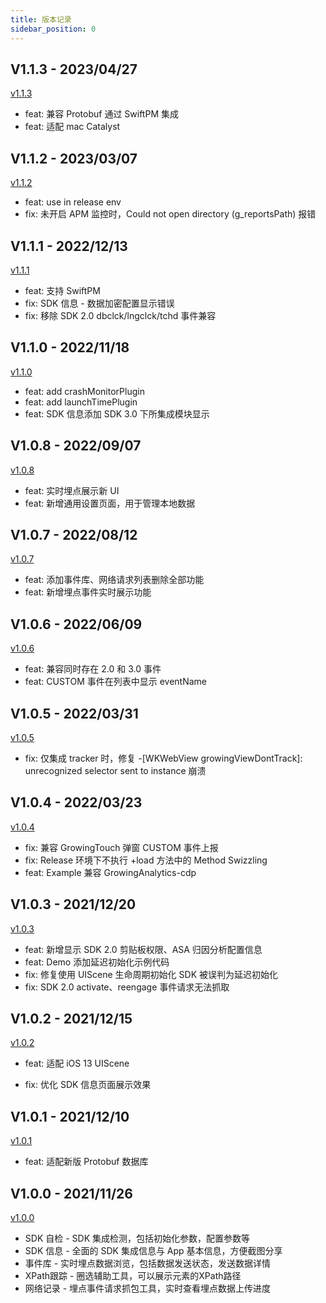 ```yaml
---
title: 版本记录
sidebar_position: 0
---
```


## V1.1.3 - 2023/04/27

[v1.1.3](https://github.com/growingio/growingio-sdk-ios-toolskit/releases/tag/1.1.3)

* feat: 兼容 Protobuf 通过 SwiftPM 集成
* feat: 适配 mac Catalyst

## V1.1.2 - 2023/03/07

[v1.1.2](https://github.com/growingio/growingio-sdk-ios-toolskit/releases/tag/1.1.2)

* feat: use in release env
* fix: 未开启 APM 监控时，Could not open directory (g_reportsPath) 报错

## V1.1.1 - 2022/12/13

[v1.1.1](https://github.com/growingio/growingio-sdk-ios-toolskit/releases/tag/1.1.1)

* feat: 支持 SwiftPM
* fix: SDK 信息 - 数据加密配置显示错误
* fix: 移除 SDK 2.0 dbclck/lngclck/tchd 事件兼容

## V1.1.0 - 2022/11/18

[v1.1.0](https://github.com/growingio/growingio-sdk-ios-toolskit/releases/tag/1.1.0)

* feat: add crashMonitorPlugin
* feat: add launchTimePlugin
* feat: SDK 信息添加 SDK 3.0 下所集成模块显示

## V1.0.8 - 2022/09/07

[v1.0.8](https://github.com/growingio/growingio-sdk-ios-toolskit/releases/tag/1.0.8)

* feat: 实时埋点展示新 UI
* feat: 新增通用设置页面，用于管理本地数据

## V1.0.7 - 2022/08/12

[v1.0.7](https://github.com/growingio/growingio-sdk-ios-toolskit/releases/tag/1.0.7)

* feat: 添加事件库、网络请求列表删除全部功能
* feat: 新增埋点事件实时展示功能

## V1.0.6 - 2022/06/09

[v1.0.6](https://github.com/growingio/growingio-sdk-ios-toolskit/releases/tag/1.0.6)

* feat: 兼容同时存在 2.0 和 3.0 事件
* feat: CUSTOM 事件在列表中显示 eventName

## V1.0.5 - 2022/03/31

[v1.0.5](https://github.com/growingio/growingio-sdk-ios-toolskit/releases/tag/1.0.5)

* fix: 仅集成 tracker 时，修复 -[WKWebView growingViewDontTrack]: unrecognized selector sent to instance 崩溃

## V1.0.4 - 2022/03/23

[v1.0.4](https://github.com/growingio/growingio-sdk-ios-toolskit/releases/tag/1.0.4)

* fix: 兼容 GrowingTouch 弹窗 CUSTOM 事件上报
* fix: Release 环境下不执行 +load 方法中的 Method Swizzling
* feat: Example 兼容 GrowingAnalytics-cdp

## V1.0.3 - 2021/12/20

[v1.0.3](https://github.com/growingio/growingio-sdk-ios-toolskit/releases/tag/1.0.3)

* feat: 新增显示 SDK 2.0 剪贴板权限、ASA 归因分析配置信息
* feat: Demo 添加延迟初始化示例代码
* fix: 修复使用 UIScene 生命周期初始化 SDK 被误判为延迟初始化
* fix: SDK 2.0 activate、reengage 事件请求无法抓取

## V1.0.2 - 2021/12/15

[v1.0.2](https://github.com/growingio/growingio-sdk-ios-toolskit/releases/tag/1.0.2)

* feat: 适配 iOS 13 UIScene

* fix: 优化 SDK 信息页面展示效果

## V1.0.1 - 2021/12/10

[v1.0.1](https://github.com/growingio/growingio-sdk-ios-toolskit/releases/tag/1.0.1)

* feat: 适配新版 Protobuf 数据库

## V1.0.0 - 2021/11/26

[v1.0.0](https://github.com/growingio/growingio-sdk-ios-toolskit/releases/tag/1.0.0) 

* SDK 自检 - SDK 集成检测，包括初始化参数，配置参数等
* SDK 信息 - 全面的 SDK 集成信息与 App 基本信息，方便截图分享
* 事件库 - 实时埋点数据浏览，包括数据发送状态，发送数据详情
* XPath跟踪 - 圈选辅助工具，可以展示元素的XPath路径
* 网络记录 - 埋点事件请求抓包工具，实时查看埋点数据上传进度
